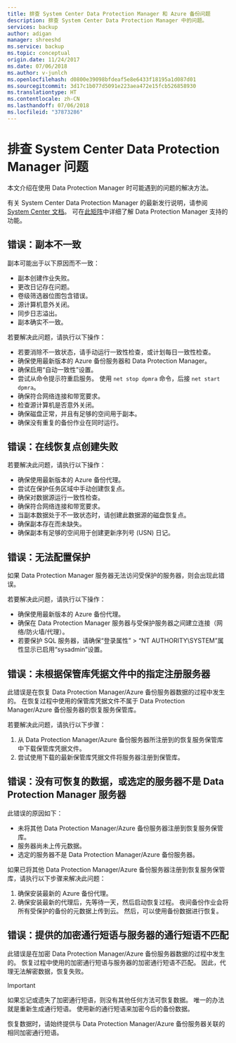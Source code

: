 ```yaml
---
title: 排查 System Center Data Protection Manager 和 Azure 备份问题
description: 排查 System Center Data Protection Manager 中的问题。
services: backup
author: adigan
manager: shreeshd
ms.service: backup
ms.topic: conceptual
origin.date: 11/24/2017
ms.date: 07/06/2018
ms.author: v-junlch
ms.openlocfilehash: d0800e39098bfdeaf5e8e6433f18195a1d087d01
ms.sourcegitcommit: 3d17c1b077d5091e223aea472e15fcb526858930
ms.translationtype: HT
ms.contentlocale: zh-CN
ms.lasthandoff: 07/06/2018
ms.locfileid: "37873286"
---
```

# <a name="troubleshoot-system-center-data-protection-manager"></a>排查 System Center Data Protection Manager 问题

本文介绍在使用 Data Protection Manager 时可能遇到的问题的解决方法。

有关 System Center Data Protection Manager 的最新发行说明，请参阅 [System Center 文档](https://docs.microsoft.com/system-center/dpm/dpm-release-notes?view=sc-dpm-2016)。 可在[此矩阵](https://docs.microsoft.com/system-center/dpm/dpm-protection-matrix?view=sc-dpm-2016)中详细了解 Data Protection Manager 支持的功能。


## <a name="error-replica-is-inconsistent"></a>错误：副本不一致

副本可能出于以下原因而不一致：
- 副本创建作业失败。
- 更改日记存在问题。
- 卷级筛选器位图包含错误。
- 源计算机意外关闭。
- 同步日志溢出。
- 副本确实不一致。

若要解决此问题，请执行以下操作：
- 若要消除不一致状态，请手动运行一致性检查，或计划每日一致性检查。
- 确保使用最新版本的 Azure 备份服务器和 Data Protection Manager。
- 确保启用“自动一致性”设置。
- 尝试从命令提示符重启服务。 使用 `net stop dpmra` 命令，后接 `net start dpmra`。
- 确保符合网络连接和带宽要求。
- 检查源计算机是否意外关闭。
- 确保磁盘正常，并且有足够的空间用于副本。
- 确保没有重复的备份作业在同时运行。

## <a name="error-online-recovery-point-creation-failed"></a>错误：在线恢复点创建失败

若要解决此问题，请执行以下操作：
- 确保使用最新版本的 Azure 备份代理。
- 尝试在保护任务区域中手动创建恢复点。
- 确保对数据源运行一致性检查。
- 确保符合网络连接和带宽要求。
- 当副本数据处于不一致状态时，请创建此数据源的磁盘恢复点。
- 确保副本存在而未缺失。
- 确保副本有足够的空间用于创建更新序列号 (USN) 日记。

## <a name="error-unable-to-configure-protection"></a>错误：无法配置保护

如果 Data Protection Manager 服务器无法访问受保护的服务器，则会出现此错误。 

若要解决此问题，请执行以下操作：
- 确保使用最新版本的 Azure 备份代理。
- 确保在 Data Protection Manager 服务器与受保护服务器之间建立连接（网络/防火墙/代理）。
- 若要保护 SQL 服务器，请确保“登录属性” > “NT AUTHORITY\SYSTEM”属性显示已启用“sysadmin”设置。

## <a name="error-server-not-registered-as-specified-in-vault-credential-file"></a>错误：未根据保管库凭据文件中的指定注册服务器

此错误是在恢复 Data Protection Manager/Azure 备份服务器数据的过程中发生的。 在恢复过程中使用的保管库凭据文件不属于 Data Protection Manager/Azure 备份服务器的恢复服务保管库。

若要解决此问题，请执行以下步骤：
1. 从 Data Protection Manager/Azure 备份服务器所注册到的恢复服务保管库中下载保管库凭据文件。
2. 尝试使用下载的最新保管库凭据文件将服务器注册到保管库。

## <a name="error-no-recoverable-data-or-selected-server-not-a-data-protection-manager-server"></a>错误：没有可恢复的数据，或选定的服务器不是 Data Protection Manager 服务器

此错误的原因如下：
- 未将其他 Data Protection Manager/Azure 备份服务器注册到恢复服务保管库。
- 服务器尚未上传元数据。
- 选定的服务器不是 Data Protection Manager/Azure 备份服务器。

如果已将其他 Data Protection Manager/Azure 备份服务器注册到恢复服务保管库，请执行以下步骤来解决此问题：
1. 确保安装最新的 Azure 备份代理。
2. 确保安装最新的代理后，先等待一天，然后启动恢复过程。 夜间备份作业会将所有受保护的备份的元数据上传到云。 然后，可以使用备份数据进行恢复。

## <a name="error-provided-encryption-passphrase-doesnt-match-passphrase-for-server"></a>错误：提供的加密通行短语与服务器的通行短语不匹配

此错误是在加密 Data Protection Manager/Azure 备份服务器数据的过程中发生的。 恢复过程中使用的加密通行短语与服务器的加密通行短语不匹配。 因此，代理无法解密数据，恢复失败。

> [!IMPORTANT]
> 如果忘记或遗失了加密通行短语，则没有其他任何方法可恢复数据。 唯一的办法就是重新生成通行短语。 使用新的通行短语来加密今后的备份数据。
>
> 恢复数据时，请始终提供与 Data Protection Manager/Azure 备份服务器关联的相同加密通行短语。 
>


<!-- Update_Description: update metedata properties -->